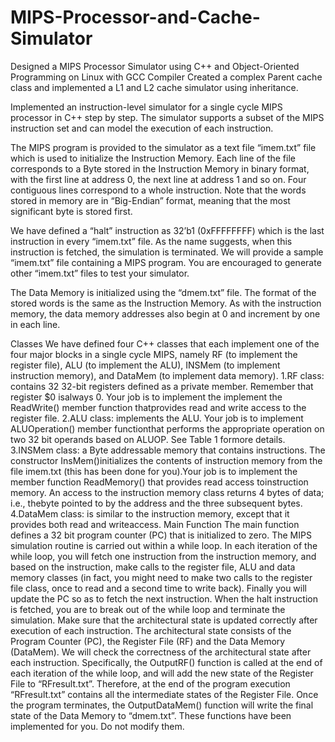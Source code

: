 # MIPS-Processor-and-Cache-Simulator

Designed a MIPS Processor Simulator using C++ and Object-Oriented Programming on Linux with GCC Compiler
Created a complex Parent cache class and implemented a L1 and L2 cache simulator using inheritance.

Implemented an instruction-level simulator for a single cycle MIPS processor in C++ step by step. The simulator supports a subset of the MIPS instruction set and can model the execution of each instruction.

The MIPS program is provided to the simulator as a text file “imem.txt” file which is used to initialize the Instruction Memory. Each line of the file corresponds to a Byte stored in the Instruction Memory in binary format, with the first line at address 0, the next line at address 1 and so on. Four contiguous lines correspond to a whole instruction. Note that the words stored in memory are in “Big-Endian” format, meaning that the most significant byte is stored first.

We have defined a “halt” instruction as 32’b1 (0xFFFFFFFF) which is the last instruction in every “imem.txt” file. As the name suggests, when this instruction is fetched, the simulation is terminated. We will provide a sample “imem.txt” file containing a MIPS program. You are encouraged to generate other “imem.txt” files to test your simulator.

The Data Memory is initialized using the “dmem.txt” file. The format of the stored words is the same as the Instruction Memory. As with the instruction memory, the data memory addresses also begin at 0 and increment by one in each line.


Classes
We have defined four C++ classes that each implement one of the four major blocks in a single cycle MIPS, namely RF (to implement the register file), ALU (to implement the ALU), INSMem (to implement instruction memory), and DataMem (to implement data memory).
1.RF class: contains 32 32-bit registers defined as a private member. Remember that register $0 isalways 0. Your job is to implement the implement the ReadWrite() member function thatprovides read and write access to the register file.
2.ALU class: implements the ALU. Your job is to implement ALUOperation() member functionthat performs the appropriate operation on two 32 bit operands based on ALUOP. See Table 1 formore details.
3.INSMem class: a Byte addressable memory that contains instructions. The constructor InsMem()initializes the contents of instruction memory from the file imem.txt (this has been done for you).Your job is to implement the member function ReadMemory() that provides read access toinstruction memory. An access to the instruction memory class returns 4 bytes of data; i.e., thebyte pointed to by the address and the three subsequent bytes.
4.DataMem class: is similar to the instruction memory, except that it provides both read and writeaccess.
Main Function
The main function defines a 32 bit program counter (PC) that is initialized to zero. The MIPS simulation routine is carried out within a while loop. In each iteration of the while loop, you will fetch one instruction from the instruction memory, and based on the instruction, make calls to the register file, ALU and data memory classes (in fact, you might need to make two calls to the register file class, once to read and a second time to write back). Finally you will update the PC so as to fetch the next instruction. When the halt instruction is fetched, you are to break out of the while loop and terminate the simulation.
Make sure that the architectural state is updated correctly after execution of each instruction. The architectural state consists of the Program Counter (PC), the Register File (RF) and the Data Memory (DataMem). We will check the correctness of the architectural state after each instruction.
Specifically, the OutputRF() function is called at the end of each iteration of the while loop, and will add the new state of the Register File to “RFresult.txt”. Therefore, at the end of the program execution “RFresult.txt” contains all the intermediate states of the Register File. Once the program terminates, the OutputDataMem() function will write the final state of the Data Memory to “dmem.txt”. These functions have been implemented for you. Do not modify them.
